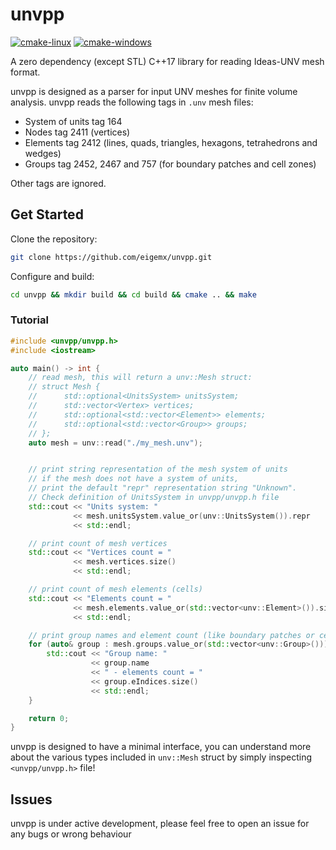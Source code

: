 # unvpp

[![cmake-linux](https://github.com/eigenemara/unvpp/actions/workflows/cmake-linux.yml/badge.svg)](https://github.com/eigenemara/unvpp/actions/workflows/cmake-linux.yml)
[![cmake-windows](https://github.com/eigenemara/unvpp/actions/workflows/cmake-windows.yml/badge.svg)](https://github.com/eigenemara/unvpp/actions/workflows/cmake-windows.yml)

A zero dependency (except STL) C++17 library for reading Ideas-UNV mesh format.

unvpp is designed as a parser for input UNV meshes for finite volume analysis. unvpp reads the following tags in `.unv` mesh files:

- System of units tag 164
- Nodes tag 2411 (vertices)
- Elements tag 2412 (lines, quads, triangles, hexagons, tetrahedrons and wedges)
- Groups tag 2452, 2467 and 757 (for boundary patches and cell zones)

Other tags are ignored.

## Get Started

Clone the repository:

```sh
git clone https://github.com/eigemx/unvpp.git
```

Configure and build:

```sh
cd unvpp && mkdir build && cd build && cmake .. && make
```

### Tutorial
```cpp
#include <unvpp/unvpp.h>
#include <iostream>

auto main() -> int {
    // read mesh, this will return a unv::Mesh struct:
    // struct Mesh {
    //      std::optional<UnitsSystem> unitsSystem;
    //      std::vector<Vertex> vertices;
    //      std::optional<std::vector<Element>> elements;
    //      std::optional<std::vector<Group>> groups;
    // };
    auto mesh = unv::read("./my_mesh.unv");


    // print string representation of the mesh system of units
    // if the mesh does not have a system of units, 
    // print the default "repr" representation string "Unknown".
    // Check definition of UnitsSystem in unvpp/unvpp.h file
    std::cout << "Units system: " 
              << mesh.unitsSystem.value_or(unv::UnitsSystem()).repr
              << std::endl;

    // print count of mesh vertices
    std::cout << "Vertices count = " 
              << mesh.vertices.size() 
              << std::endl;

    // print count of mesh elements (cells)
    std::cout << "Elements count = " 
              << mesh.elements.value_or(std::vector<unv::Element>()).size()
              << std::endl;

    // print group names and element count (like boundary patches or cell zones)
    for (auto& group : mesh.groups.value_or(std::vector<unv::Group>())) {
        std::cout << "Group name: " 
                  << group.name 
                  << " - elements count = " 
                  << group.eIndices.size()
                  << std::endl;
    }

    return 0;
}
```

unvpp is designed to have a minimal interface, you can understand more about the various types included in `unv::Mesh` struct by simply inspecting `<unvpp/unvpp.h>` file!

## Issues
unvpp is under active development, please feel free to open an issue for any bugs or wrong behaviour
